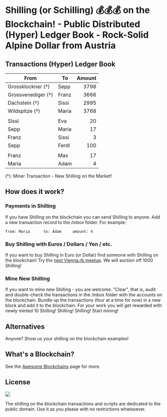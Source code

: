 
# Shilling (or Schilling)  :moneybag::moneybag::moneybag: on the Blockchain! - Public Distributed (Hyper) Ledger Book - Rock-Solid Alpine Dollar from Austria  


## Transactions (Hyper) Ledger Book

| From                | To               | Amount  |
|---------------------|------------------|--------:|
| Grossklockner (†)   | Sepp             |    3798 |
| Grossvenediger (†)  | Franz            |    3666 |
| Dachstein (†)       | Sissi            |    2995 |
| Wildspitze (†)      | Maria            |    3768 |
|                     |                  |         |
| Sissi               | Eva              |     20  |
| Sepp                | Maria            |     17  |
| Franz               | Sissi            |      3  |
| Sepp                | Ferdl            |    100  |
|                     |                  |         |
| Franz               | Max              |     17  |
| Maria               | Adam             |      4  |

(†): Miner Transaction - New Shilling on the Market!


## How does it work?

### Payments in Shilling

If you have Shilling on the blockchain you can send Shilling to anyone. Add a new transaction record to the /inbox folder. For example:

```
from: Maria      to: Adam     amount: 4
```

### Buy Shilling with Euros / Dollars / Yen / etc.

If you want to buy Shilling in Euro (or Dollar) find someone with Shilling on the blockchain! Try the [next Vienna.rb meetup](https://meetup.com/vienna-rb/events/245432241). We will auction off 1000 Shilling!


### Mine New Shilling

If you want to mine new Shilling - you are welcome. "Clear", that is, audit and double-check the transactions in the /inbox folder with the accounts on the blockchain. Bundle up the transactions (four at a time for now)
in a new block and add it to the blockchain.
For your work you will get rewarded with newly minted 10 Shilling! Shilling! Shilling! Start mining!




## Alternatives

Anyone? Show us your shilling on the blockchain examples!


## What's a Blockchain?

See the [Awesome Blockchains](https://github.com/openblockchains/awesome-blockchains) page for more.


## License

![](https://publicdomainworks.github.io/buttons/zero88x31.png)

The shilling on the blockchain transactions and scripts are dedicated to the public domain.
Use it as you please with no restrictions whatsoever.
